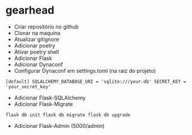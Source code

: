 # gearhead

- Criar repositório no github
- Clonar na maquina
- Atualizar gitignore
- Adicionar poetry
- Ativar poetry shell
- Adicionar Flask
- Adicionar Dynaconf
- Configurar Dynaconf em settings.toml (na raiz do projeto)

``
[default]
SQLALCHEMY_DATABASE_URI = 'sqlite:///your.db'
SECRET_KEY = 'your_secret_key'
``

- Adicionar Flask-SQLAlchemy
- Adicionar Flask-Migrate

``
flask db init
flask db migrate
flask db upgrade
``

- Adicionar Flask-Admin (5000/admin)
